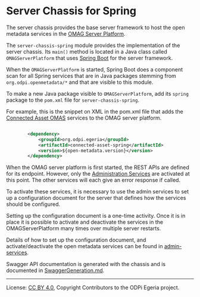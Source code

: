 <!-- SPDX-License-Identifier: CC-BY-4.0 -->
<!-- Copyright Contributors to the ODPi Egeria project. -->

# Server Chassis for Spring

The server chassis provides the base server framework to host the open metadata
services in the [OMAG Server Platform](../../../../open-metadata-publication/website/omag-server).  

The `server-chassis-spring` module provides the implementation of the server chassis.
Its `main()` method is located in a Java class called
`OMAGServerPlatform` that uses [Spring Boot](https://spring.io/projects/spring-boot)
for the server framework.

When the `OMAGServerPlatform` is started, Spring Boot does a component scan for all Spring
services that are in Java packages stemming from `org.odpi.openmetadata/*`
and that are visible to this module.

To make a new Java package visible to `OMAGServerPlatform`, add its `spring` package
to the `pom.xml` file for `server-chassis-spring`.


For example, this is the snippet on XML in the pom.xml file that adds the
[Connected Asset OMAS](../../../access-services/connected-asset) services
to the OMAG server platform.

```xml

        <dependency>
            <groupId>org.odpi.egeria</groupId>
            <artifactId>connected-asset-spring</artifactId>
            <version>${open-metadata.version}</version>
        </dependency>

```

When the OMAG server platform is first started, the REST APIs
are defined for its endpoint.
However, only the [Administration Services](../../admin-services) are activated at this point.
The other services will each give an error response if called.

To activate these services, it is necessary to use the
admin services
to set up a configuration document for the server that defines
how the services should be configured.

Setting up the configuration document is a one-time activity.
Once it is in place it is possible to activate and deactivate the
services in the OMAGServerPlatform many times over multiple server restarts.

Details of how to set up the configuration document, and activate/deactivate
the open metadata services can be found in [admin-services](../../admin-services/README.md).

Swagger API documentation is generated with the chassis and is documented in [SwaggerGeneration.md](./SwaggerGeneration.md).



----
License: [CC BY 4.0](https://creativecommons.org/licenses/by/4.0/),
Copyright Contributors to the ODPi Egeria project.